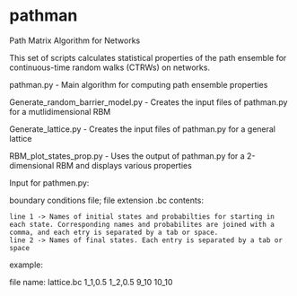 # pathman
Path Matrix Algorithm for Networks

This set of scripts calculates statistical properties of the path ensemble for continuous-time random walks (CTRWs) on networks. 

  pathman.py                       - Main algorithm for computing path ensemble properties

  Generate_random_barrier_model.py - Creates the input files of pathman.py for a mutlidimensional RBM

  Generate_lattice.py              - Creates the input files of pathman.py for a general lattice

  RBM_plot_states_prop.py          - Uses the output of pathman.py for a 2-dimensional RBM and displays various properties

Input for pathmen.py:

  boundary conditions file; file extension .bc
  contents:
  
    line 1 -> Names of initial states and probabilties for starting in each state. Corresponding names and probabilites are joined with a comma, and each etry is separated by a tab or space.
    line 2 -> Names of final states. Each entry is separated by a tab or space
  
  
  
  example:
  
  file name: lattice.bc
    1_1,0.5 1_2,0.5
    9_10 10_10
